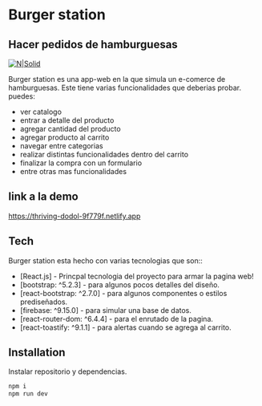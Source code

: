 # Burger station
## Hacer pedidos de hamburguesas

[![N|Solid](https://cldup.com/dTxpPi9lDf.thumb.png)](https://nodesource.com/products/nsolid)


Burger station es una app-web en la que simula un e-comerce de hamburguesas. Este tiene varias funcionalidades que deberias probar. puedes:

- ver catalogo
- entrar a detalle del producto
- agregar cantidad del producto
- agregar producto al carrito
- navegar entre categorias
- realizar distintas funcionalidades dentro del carrito
- finalizar la compra con un formulario
- entre otras mas funcionalidades

## link a la demo

https://thriving-dodol-9f779f.netlify.app


## Tech

Burger station esta hecho con varias tecnologias que son::

- [React.js] - Princpal tecnologia del proyecto para armar la pagina web!
- [bootstrap: ^5.2.3] - para algunos pocos detalles del diseño.
- [react-bootstrap: ^2.7.0] - para algunos componentes o estilos prediseñados.
- [firebase: ^9.15.0] - para simular una base de datos.
- [react-router-dom: ^6.4.4] - para el enrutado de la pagina.
- [react-toastify: ^9.1.1] - para alertas cuando se agrega al carrito.


## Installation

Instalar repositorio y dependencias.

```sh
npm i
npm run dev
```